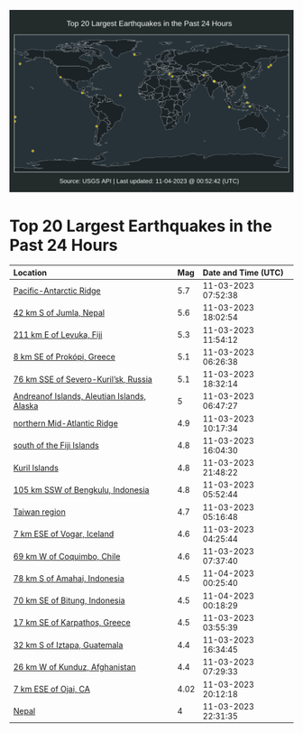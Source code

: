 ![Map](./map.png)

# Top 20 Largest Earthquakes in the Past 24 Hours

| Location | Mag | Date and Time (UTC) |
|:---|:---|:---|
| [Pacific-Antarctic Ridge](https://earthquake.usgs.gov/earthquakes/eventpage/us7000l8jc) | 5.7 | 11-03-2023 07:52:38 |
| [42 km S of Jumla, Nepal](https://earthquake.usgs.gov/earthquakes/eventpage/us7000l8p5) | 5.6 | 11-03-2023 18:02:54 |
| [211 km E of Levuka, Fiji](https://earthquake.usgs.gov/earthquakes/eventpage/us7000l8kf) | 5.3 | 11-03-2023 11:54:12 |
| [8 km SE of Prokópi, Greece](https://earthquake.usgs.gov/earthquakes/eventpage/us7000l8ij) | 5.1 | 11-03-2023 06:26:38 |
| [76 km SSE of Severo-Kuril’sk, Russia](https://earthquake.usgs.gov/earthquakes/eventpage/us7000l8pk) | 5.1 | 11-03-2023 18:32:14 |
| [Andreanof Islands, Aleutian Islands, Alaska](https://earthquake.usgs.gov/earthquakes/eventpage/us7000l8in) | 5 | 11-03-2023 06:47:27 |
| [northern Mid-Atlantic Ridge](https://earthquake.usgs.gov/earthquakes/eventpage/us7000l8k7) | 4.9 | 11-03-2023 10:17:34 |
| [south of the Fiji Islands](https://earthquake.usgs.gov/earthquakes/eventpage/us7000l8mf) | 4.8 | 11-03-2023 16:04:30 |
| [Kuril Islands](https://earthquake.usgs.gov/earthquakes/eventpage/us7000l8rm) | 4.8 | 11-03-2023 21:48:22 |
| [105 km SSW of Bengkulu, Indonesia](https://earthquake.usgs.gov/earthquakes/eventpage/us7000l8ib) | 4.8 | 11-03-2023 05:52:44 |
| [Taiwan region](https://earthquake.usgs.gov/earthquakes/eventpage/us7000l8i5) | 4.7 | 11-03-2023 05:16:48 |
| [7 km ESE of Vogar, Iceland](https://earthquake.usgs.gov/earthquakes/eventpage/us7000l8i0) | 4.6 | 11-03-2023 04:25:44 |
| [69 km W of Coquimbo, Chile](https://earthquake.usgs.gov/earthquakes/eventpage/us7000l8iw) | 4.6 | 11-03-2023 07:37:40 |
| [78 km S of Amahai, Indonesia](https://earthquake.usgs.gov/earthquakes/eventpage/us7000l8s5) | 4.5 | 11-04-2023 00:25:40 |
| [70 km SE of Bitung, Indonesia](https://earthquake.usgs.gov/earthquakes/eventpage/us7000l8s4) | 4.5 | 11-04-2023 00:18:29 |
| [17 km SE of Karpathos, Greece](https://earthquake.usgs.gov/earthquakes/eventpage/us7000l8hp) | 4.5 | 11-03-2023 03:55:39 |
| [32 km S of Iztapa, Guatemala](https://earthquake.usgs.gov/earthquakes/eventpage/us7000l8mz) | 4.4 | 11-03-2023 16:34:45 |
| [26 km W of Kunduz, Afghanistan](https://earthquake.usgs.gov/earthquakes/eventpage/us7000l8iv) | 4.4 | 11-03-2023 07:29:33 |
| [7 km ESE of Ojai, CA](https://earthquake.usgs.gov/earthquakes/eventpage/ci39706674) | 4.02 | 11-03-2023 20:12:18 |
| [Nepal](https://earthquake.usgs.gov/earthquakes/eventpage/us7000l8rr) | 4 | 11-03-2023 22:31:35 |
